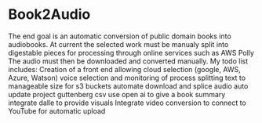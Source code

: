 # Book2Audio
The end goal is an automatic conversion of public domain books into audiobooks. 
At current the selected work must be manualy split into digestable pieces for processing through online services such as AWS Polly
The audio must then be downloaded and converted manually. 
My todo list includes:
 Creation of a front end allowing cloud selection (google, AWS, Azure, Watson) voice selection and monitoring of process
 splitting text to manageable size for s3 buckets
 automate download and splice audio
 auto update project guttenberg csv 
 use open ai to give a book summary
 integrate dalle to provide visuals
 Integrate video conversion to 
 connect to YouTube for automatic upload
 
